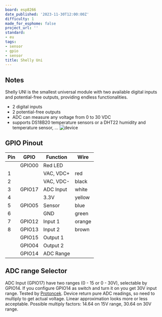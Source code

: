 ```yaml
---
board: esp8266
date_published: '2023-11-30T12:00:00Z'
difficulty: 1
made_for_esphome: false
project_url: ''
standard:
- eu
tags:
- sensor
- gpio
- sensor
title: Shelly Uni
---
```


## Notes

Shelly UNI is the smallest universal module with two available digital inputs and potential-free outputs, providing endless functionalities.
- 2 digital inputs
- 2 potential-free outputs
- ADC can measure any voltage from 0 to 30 VDC
- supports DS18B20 temperature sensors or a DHT22 humidity and temperature sensor, ...
![device](/shelly_uni_625x625.webp "Device picture")

## GPIO Pinout

|Pin| GPIO   | Function  | Wire   |
| - | ------ | --------- | ------ |
|   | GPIO00 | Red LED   |        |
| 1 |        | VAC, VDC+ | red    |
| 2 |        | VAC, VDC- | black  |
| 3 | GPIO17 | ADC Input | white  |
| 4 |        | 3.3V      | yellow |
| 5 | GPIO05 | Sensor    | blue   |
| 6 |        | GND       | green  |
| 7 | GPIO12 | Input 1   | orange |
| 8 | GPIO13 | Input 2   | brown  |
|   | GPIO15 | Output 1  |        |
|   | GPIO04 | Output 2  |        |
|   | GPIO14 | ADC Range |        |

## ADC range Selector

ADC Input (GPIO17) have two ranges (0 - 15 or 0 - 30V), selectable by GPIO14.
If you configure GPIO14 as switch and turn it on you get 30V input range.
Tested by [Protoncek](https://community.home-assistant.io/u/Protoncek).
Device return pure ADC readings, so need to multiply to get actual voltage.
Linear approximation looks more or less acceptable.
Possible multiply factors: 14.64 on 15V range, 30.64 on 30V range.